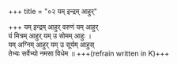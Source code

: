 +++
title = "०२ यम् इन्द्रम् आहुर्"

+++
यम् इन्द्रम् आहुर् वरुणं यम् आहुर्  
यं मित्रम् आहुर् यम् उ सोमम् आहुः ।  
यम् अग्निम् आहुर् यम् उ सूर्यम् आहुस्  
तेभ्यः सर्वेभ्यो नमसा विधेम ॥ +++(refrain written in K)+++